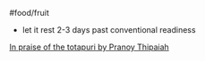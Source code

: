 #food/fruit

- let it rest 2-3 days past conventional readiness



[In praise of the totapuri by Pranoy Thipaiah](https://www.goya.in/blog/why-the-totapuri-mango-has-strong-main-character-energy)

